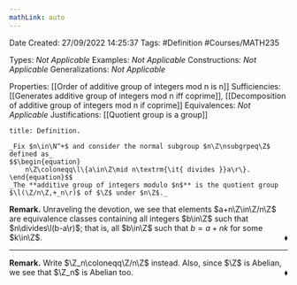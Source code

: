 ```yaml
---
mathLink: auto
---
```


<div class="topSpace"></div>

Date Created: 27/09/2022 14:25:37
Tags: #Definition #Courses/MATH235

Types: _Not Applicable_
Examples: _Not Applicable_
Constructions: _Not Applicable_
Generalizations: _Not Applicable_

Properties: [[Order of additive group of integers mod n is n]]
Sufficiencies: [[Generates additive group of integers mod n iff coprime]], [[Decomposition of additive group of integers mod n if coprime]]
Equivalences: _Not Applicable_
Justifications: [[Quotient group is a group]]

``` ad-Definition
title: Definition.

_Fix $n\in\N^+$ and consider the normal subgroup $n\Z\nsubgrpeq\Z$ defined as_
$$\begin{equation}
    n\Z\coloneqq\l\{a\in\Z\mid n\textrm{\it{ divides }}a\r\}.
\end{equation}$$
_The **additive group of integers modulo $n$** is the quotient group $\l(\Z/n\Z,+_n\r)$ of $\Z$ under $n\Z$._

```

**Remark.** Unraveling the devotion, we see that elements $a+n\Z\in\Z/n\Z$ are equivalence classes containing all integers $b\in\Z$ such that $n\divides\l(b-a\r)$; that is, all $b\in\Z$ such that $b=a+nk$ for some $k\in\Z$.<span style="float:right;">$\blacklozenge$</span>

---

**Remark.** Write $\Z_n\coloneqq\Z/n\Z$ instead. Also, since $\Z$ is Abelian, we see that $\Z_n$ is Abelian too.<span style="float:right;">$\blacklozenge$</span>
